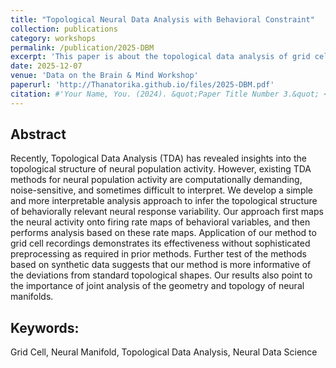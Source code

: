 ```yaml
---
title: "Topological Neural Data Analysis with Behavioral Constraint"
collection: publications
category: workshops
permalink: /publication/2025-DBM
excerpt: 'This paper is about the topological data analysis of grid cell recordings.'
date: 2025-12-07
venue: 'Data on the Brain & Mind Workshop'
paperurl: 'http://Thanatorika.github.io/files/2025-DBM.pdf'
citation: #'Your Name, You. (2024). &quot;Paper Title Number 3.&quot; <i>GitHub Journal of Bugs</i>. 1(3).'
---
```


## Abstract
Recently, Topological Data Analysis (TDA) has revealed insights into the topological structure of neural population activity.
However, existing TDA methods for neural population activity are computationally demanding, noise-sensitive, and sometimes difficult to interpret.
We develop a simple and more interpretable analysis approach to infer the topological structure of behaviorally relevant neural response variability.
Our approach first maps the neural activity onto firing rate maps of behavioral variables, and then performs analysis based on these rate maps.
Application of our method to grid cell recordings demonstrates its effectiveness without sophisticated preprocessing as required in prior methods.
Further test of the methods based on synthetic data suggests that our method is more informative of the deviations from standard topological shapes.
Our results also point to the importance of joint analysis of the geometry and topology of neural manifolds.

## Keywords:
Grid Cell, Neural Manifold, Topological Data Analysis, Neural Data Science
